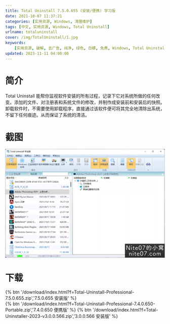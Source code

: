 ```yaml
---
title: Total Uninstall 7.5.0.655 (安装/便携) 学习版
date: 2021-10-07 11:37:21
categories: [实用资源, Windows, 清理维护]
tags: [中文, 实用资源, Windows, Total Uninstall]
urlname: totaluninstall
cover: /img/TotalUninstall/1.jpg
keywords:
    [实用资源, 破解, 去广告, 纯净, 绿色, 白嫖, 免费, Windows, Total Uninstall]
updated: 2023-11-11 04:00:00
---
```


# 简介

Total Uninstall 能帮你监视软件安装的所有过程，记录下它对系统所做的任何改变。添加的文件、对注册表和系统文件的修改，并制作成安装前和安装后的快照。卸载软件时，不需要使用卸载程序，直接通过该软件便可将其完全地清除出系统，不留下任何痕迹。从而保证了系统的清洁。

# 截图

![](/img/TotalUninstall/2.jpg)

# 下载

{% btn '/download/index.html?f=Total-Uninstall-Professional-7.5.0.655.zip','7.5.0.655 安装版' %}
<br>
{% btn '/download/index.html?f=Total-Uninstall-Professional-7.4.0.650-Portable.zip','7.4.0.650 便携版' %}
{% btn '/download/index.html?f=Total-Uninstaller-2023-v3.0.0.566.zip','3.0.0.566 安装版' %}
